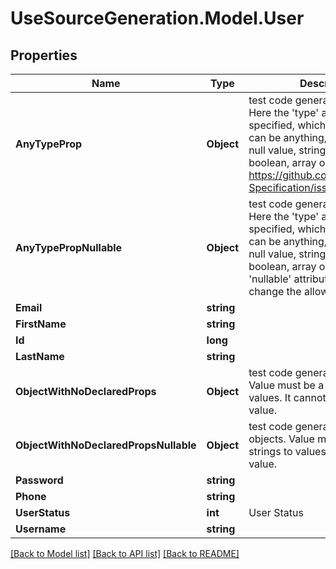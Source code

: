 # UseSourceGeneration.Model.User

## Properties

Name | Type | Description | Notes
------------ | ------------- | ------------- | -------------
**AnyTypeProp** | **Object** | test code generation for any type Here the &#39;type&#39; attribute is not specified, which means the value can be anything, including the null value, string, number, boolean, array or object. See https://github.com/OAI/OpenAPI-Specification/issues/1389 | [optional] 
**AnyTypePropNullable** | **Object** | test code generation for any type Here the &#39;type&#39; attribute is not specified, which means the value can be anything, including the null value, string, number, boolean, array or object. The &#39;nullable&#39; attribute does not change the allowed values. | [optional] 
**Email** | **string** |  | [optional] 
**FirstName** | **string** |  | [optional] 
**Id** | **long** |  | [optional] 
**LastName** | **string** |  | [optional] 
**ObjectWithNoDeclaredProps** | **Object** | test code generation for objects Value must be a map of strings to values. It cannot be the &#39;null&#39; value. | [optional] 
**ObjectWithNoDeclaredPropsNullable** | **Object** | test code generation for nullable objects. Value must be a map of strings to values or the &#39;null&#39; value. | [optional] 
**Password** | **string** |  | [optional] 
**Phone** | **string** |  | [optional] 
**UserStatus** | **int** | User Status | [optional] 
**Username** | **string** |  | [optional] 

[[Back to Model list]](../../README.md#documentation-for-models) [[Back to API list]](../../README.md#documentation-for-api-endpoints) [[Back to README]](../../README.md)

